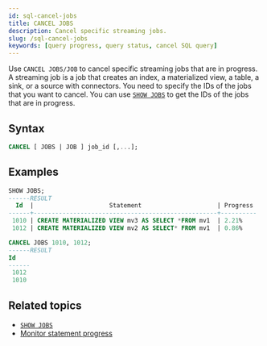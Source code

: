 ```yaml
---
id: sql-cancel-jobs
title: CANCEL JOBS
description: Cancel specific streaming jobs.
slug: /sql-cancel-jobs
keywords: [query progress, query status, cancel SQL query]
---
```

<head>
  <link rel="canonical" href="https://docs.risingwave.com/docs/current/sql-cancel-jobs/" />
</head>

Use `CANCEL JOBS/JOB` to cancel specific streaming jobs that are in progress. A streaming job is a job that creates an index, a materialized view, a table, a sink, or a source with connectors. You need to specify the IDs of the jobs that you want to cancel. You can use [`SHOW JOBS`](/sql/commands/sql-show-jobs.md) to get the IDs of the jobs that are in progress.

## Syntax

```sql
CANCEL [ JOBS | JOB ] job_id [,...];
```

## Examples

```sql title="Show all jobs"
SHOW JOBS;
------RESULT
  Id  |                     Statement                     | Progress
------+---------------------------------------------------+----------
 1010 | CREATE MATERIALIZED VIEW mv3 AS SELECT *FROM mv1  | 2.21%
 1012 | CREATE MATERIALIZED VIEW mv2 AS SELECT* FROM mv1  | 0.86%
```

```sql title="Cancel jobs"
CANCEL JOBS 1010, 1012;
------RESULT
Id
------
 1012
 1010
 ```

## Related topics

- [`SHOW JOBS`](/sql/commands/sql-show-jobs.md)
- [Monitor statement progress](/manage/view-statement-progress.md)
